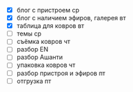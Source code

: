 - [x] блог с пристроем ср
- [x] блог с наличием эфиров, галерея вт
- [x] таблица для ковров вт
- [ ] темы ср
- [ ] съёмка ковров чт
- [ ] разбор EN 
- [ ] разбор Ашанти
- [ ] упаковка ковров чт
- [ ] разбор пристроя и эфиров пт
- [ ] отгрузка  пт